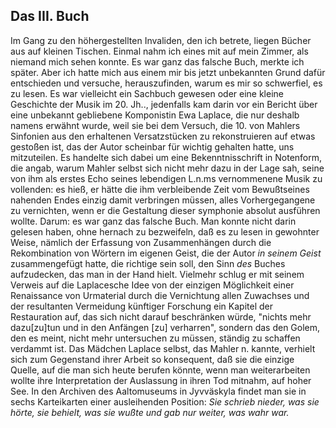 ## Das III. Buch
Im Gang zu den höhergestellten Invaliden, den ich betrete, liegen Bücher aus auf kleinen Tischen. Einmal nahm ich eines mit auf mein Zimmer, als niemand mich sehen konnte. Es war ganz das falsche Buch, merkte ich später. Aber ich hatte mich aus einem mir bis jetzt unbekannten Grund dafür entschieden und versuche, herauszufinden, warum es mir so schwerfiel, es zu lesen. Es war vielleicht ein Sachbuch gewesen oder eine kleine Geschichte der Musik im 20. Jh.., jedenfalls kam darin vor ein Bericht über eine unbekannt gebliebene Komponistin Ewa Laplace, die nur deshalb namens erwähnt wurde, weil sie bei dem Versuch, die 10. von Mahlers Sinfonien aus den erhaltenen Versatzstücken zu rekonstruieren auf etwas gestoßen ist, das der Autor scheinbar für wichtig gehalten hatte, uns mitzuteilen. Es handelte sich dabei um eine Bekenntnisschrift in Notenform, die angab, warum Mahler selbst sich nicht mehr dazu in der Lage sah, seine von ihm als erstes Echo seines lebendigen L.n.ms vernommenene Musik zu vollenden: es hieß, er hätte die ihm verbleibende Zeit vom Bewußtseines nahenden Endes einzig damit verbringen müssen, alles Vorhergegangene zu vernichten, wenn er die Gestaltung dieser symphonie absolut ausführen wollte. Darum: es war ganz das falsche Buch. Man konnte nicht darin gelesen haben, ohne hernach zu bezweifeln, daß es zu lesen in gewohnter Weise, nämlich der Erfassung von Zusammenhängen durch die Rekombination von Wörtern im eigenen Geist, die der Autor *in seinem Geist* zusammengefügt hatte, die richtige sein soll, den Sinn *des* Buches aufzudecken, das man in der Hand hielt. Vielmehr schlug er mit seinem Verweis auf die Laplacesche Idee von der einzigen Möglichkeit einer Renaissance von Urmaterial durch die Vernichtung allen Zuwachses und der resultanten Vermeidung künftiger Forschung ein Kapitel der Restauration auf, das sich nicht darauf beschränken würde, &quot;nichts mehr dazu[zu]tun und in den Anfängen [zu] verharren&quot;, sondern das den Golem, den es meint, nicht mehr untersuchen zu müssen, ständig zu schaffen verdammt ist. Das Mädchen Laplace selbst, das Mahler n. kannte, verhielt sich zum Gegenstand ihrer Arbeit so konsequent, daß sie die einzige Quelle, auf die man sich heute berufen könnte, wenn man weiterarbeiten wollte ihre Interpretation der Auslassung in ihren Tod mitnahm, auf hoher See. In den Archiven des Aaltomuseums in Jyvväskyla findet man sie in sechs Karteikarten einer ausleihenden Position: *Sie schrieb nieder, was sie hörte, sie behielt, was sie wußte und gab nur weiter, was wahr war.*   
